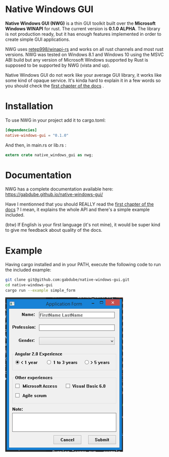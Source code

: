 # Native Windows GUI

<b>Native Windows GUI (NWG)</b> is a thin GUI toolkit built over the <b>Microsoft Windows WINAPI</b> for rust. The current version is
<b>0.1.0 ALPHA</b>. The library is not production ready, but it has enough features implemented in order 
to create simple GUI applications.

NWG uses [retep998/winapi-rs](https://github.com/retep998/winapi-rs) and works on all rust channels and most
rust versions. NWG was tested on Windows 8.1 and Windows 10 using the MSVC ABI build but any version of Microsoft Windows supported by Rust is supposed to be
supported by NWG (vista and up).

Native Windows GUI do not work like your average GUI library, it works like some kind of opaque
service. It's kinda hard to explain it in a few words so you should check the [first chapter of the docs](https://gabdube.github.io/native-windows-gui/book_20.html) .

# Installation
To use NWG in your project add it to cargo.toml: 

```toml
[dependencies]
native-windows-gui = "0.1.0"
```

And then, in main.rs or lib.rs : 

```rust
extern crate native_windows_gui as nwg;
```

# Documentation

NWG has a complete documentation available here:  https://gabdube.github.io/native-windows-gui/

Have I mentionned that you should REALLY read the [first chapter of the docs](https://gabdube.github.io/native-windows-gui/book_20.html) ? I mean, it explains
the whole API and there's a simple example included.

(btw) If English is your first language (it's not mine), it would be super kind to give me feedback about quality of the docs.

# Example
Having cargo installed and in your PATH, execute the following code to run the included example:

```bash
git clone git@github.com:gabdube/native-windows-gui.git
cd native-windows-gui
cargo run --example simple_form
```


![A GUI](/img/simple_form.PNG "Image")  
